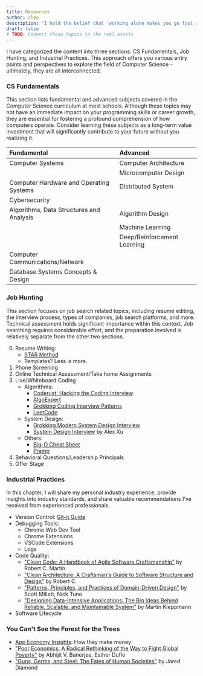 ```yaml
---
title: Resources
author: cleo
description: "I hold the belief that 'working alone makes you go fast and working together makes you go further', so this section aims to provide a curated collection of resources meticulously gathered for fellow developers and to foster community support. I will update the list from time to time along with my professional journey, and hope it helps you too!!"
draft: false
# TODO: Connect those topics to the real assets
---
```

I have categorized the content into three sections: CS Fundamentals, Job Hunting, and Industrial Practices. This approach offers you various entry points and perspectives to explore the field of Computer Science - ultimately, they are all interconnected.

### CS Fundamentals
This section lists fundamental and advanced subjects covered in the Computer Science curriculum at most schools. Although these topics may not have an immediate impact on your programming skills or career growth, they are essential for fostering a profound comprehension of how computers operate. Consider learning these subjects as a long-term value investment that will significantly contribute to your future without you realizing it.

|Fundamental                              |Advanced                     |
|:----------------------------------------|:----------------------------|
|Computer Systems                         |Computer Architecture        |
|                                         |Microcomputer Design         |
|Computer Hardware and Operating Systems  |Distributed System           |
|Cybersecurity                            | |
|Algorithms, Data Structures and Analysis |Algorithm Design             |
|                                         |Machine Learning             |
|                                         |Deep/Reinforcement Learning  |
|Computer Communications/Network          | |
|Database Systems Concepts & Design       | |

### Job Hunting
This section focuses on job search related topics, including resume editing, the interview process, types of companies, job search platforms, and more. Technical assessment holds significant importance within this context. Job searching requires considerable effort, and the preparation involved is relatively separate from the other two sections. 

0. Resume Writing:
   - [STAR Method](https://www.zipjob.com/blog/star-method-resume/)
   - Templates? Less is more.
1. Phone Screening
2. Online Technical Assessment/Take home Assignments
3. Live/Whiteboard Coding
   - Algorithms:
     - [Coderust: Hacking the Coding Interview](https://www.educative.io/courses/coderust-hacking-the-coding-interview)
     - [AlgoExpert](https://www.algoexpert.io/product?r=ads&gad=1&gclid=Cj0KCQjwiIOmBhDjARIsAP6YhSUsFZVVrHEcheRTZagt3OVUsRwiWiDgHThcogOQUfJdTnBZ4RuN3dsaAq1JEALw_wcB)
     - [Grokking Coding Interview Patterns](https://www.educative.io/courses/grokking-the-coding-interview)
     - [LeetCode](https://leetcode.com/)
    - System Design:
      - [Grokking Modern System Design Interview](https://www.educative.io/courses/grokking-modern-system-design-interview-for-engineers-managers)
      - [System Design Interview](https://www.amazon.ca/System-Design-Interview-insiders-guide/dp/B08B35X2ND/ref=asc_df_B08B35X2ND/?tag=googleshopc0c-20&linkCode=df0&hvadid=578824565430&hvpos=&hvnetw=g&hvrand=13769029299970415292&hvpone=&hvptwo=&hvqmt=&hvdev=c&hvdvcmdl=&hvlocint=&hvlocphy=9001561&hvtargid=pla-1041143569357&psc=1) by Alex Xu
    - Others:
      - [Big-O Cheat Sheet](https://www.bigocheatsheet.com/)
      - [Pramp](https://www.pramp.com/#/)
4. Behavioral Questions/Leadership Principals
5. Offer Stage

### Industrial Practices
In this chapter, I will share my personal industry experience, provide insights into industry standards, and share valuable recommendations I've received from experienced professionals.
- Version Control: [Git-it Guide](http://jlord.us/git-it/)
- Debugging Tools:
  - Chrome Web Dev Tool
  - Chrome Extensions
  - VSCode Extensions
  - Logs
- Code Quality: 
  - ["Clean Code: A Handbook of Agile Software Craftsmanship"](https://www.amazon.com/Clean-Code-Handbook-Software-Craftsmanship/dp/0132350882) by Robert C. Martin
  - ["Clean Architecture: A Craftsman's Guide to Software Structure and Design"](https://www.amazon.com/dp/0134494164) by Robert C. 
  - ["Patterns, Principles, and Practices of Domain-Driven Design"](https://www.amazon.com/Patterns-Principles-Practices-Domain-Driven-Design/dp/1118714709) by Scott Millett, Nick Tune
  - ["Designing Data-Intensive Applications: The Big Ideas Behind Reliable, Scalable, and Maintainable System"](https://www.amazon.com/Designing-Data-Intensive-Applications-Reliable-Maintainable/dp/1449373321/ref=sr_1_3?crid=2NIP8LWVI5ACR&keywords=distributed+systems&qid=1665979709&qu=eyJxc2MiOiI0Ljg1IiwicXNhIjoiNC40MyIsInFzcCI6IjQuMTYifQ%3D%3D&sprefix=distr%2Caps%2C2118&sr=8-3) by Martin Kleppmann
- Software Lifecycle

### You Can't See the Forest for the Trees
 - [App Economy Insights](https://www.appeconomyinsights.com/): How they make money
 - ["Poor Economics: A Radical Rethinking of the Way to Fight Global Poverty"](https://www.amazon.ca/Poor-Economics-Radical-Rethinking-Poverty/dp/1610390938) by Abhijit V. Banerjee, Esther Duflo
 - ["Guns, Germs, and Steel: The Fates of Human Societies"](https://www.amazon.ca/Guns-Germs-Steel-Fates-Societies/dp/0393354326/ref=sr_1_1?crid=1S10L3Y0VKB61&keywords=guns%2C+germs%2C+and+steel+the+fates+of+human+societies&qid=1691011228&s=books&sprefix=guns+%2Cstripbooks%2C172&sr=1-1) by Jared Diamond